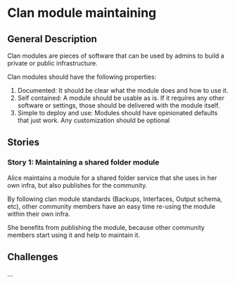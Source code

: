 # Clan module maintaining

## General Description

Clan modules are pieces of software that can be used by admins to build a
private or public infrastructure.

Clan modules should have the following properties:

1. Documented: It should be clear what the module does and how to use it.
1. Self contained: A module should be usable as is. If it requires any other
   software or settings, those should be delivered with the module itself.
1. Simple to deploy and use: Modules should have opinionated defaults that just
   work. Any customization should be optional

## Stories

### Story 1: Maintaining a shared folder module

Alice maintains a module for a shared folder service that she uses in her own
infra, but also publishes for the community.

By following clan module standards (Backups, Interfaces, Output schema, etc),
other community members have an easy time re-using the module within their own
infra.

She benefits from publishing the module, because other community members start
using it and help to maintain it.

## Challenges

...

